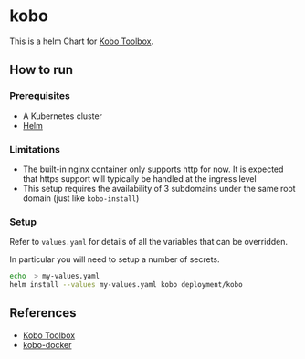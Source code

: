 # kobo

This is a helm Chart for [Kobo Toolbox](https://www.kobotoolbox.org/).

## How to run

### Prerequisites

* A Kubernetes cluster
* [Helm](https://helm.sh/)

### Limitations

* The built-in nginx container only supports http for now. It is expected that https support will typically be handled at the ingress level
* This setup requires the availability of 3 subdomains under the same root domain (just like `kobo-install`)

### Setup

Refer to `values.yaml` for details of all the variables that can be overridden.

In particular you will need to setup a number of secrets.

```sh
echo  > my-values.yaml
helm install --values my-values.yaml kobo deployment/kobo
```
## References

* [Kobo Toolbox](https://www.kobotoolbox.org/)
* [kobo-docker](https://github.com/kobotoolbox/kobo-docker)
